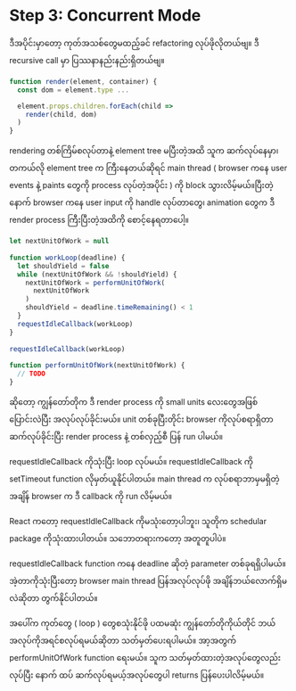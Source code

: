 # Step 3: Concurrent Mode

ဒီအပိုင်းမှာတော့ ကုတ်အသစ်တွေမထည့်ခင် refactoring လုပ်ဖိုလိုတယ်ဗျ။ ဒီ recursive call မှာ ပြဿနာနည်းနည်းရှိတယ်ဗျ။

```js
function render(element, container) {
  const dom = element.type ...

  element.props.children.forEach(child =>
    render(child, dom)
  )
}
```

rendering တစ်ကြိမ်စလုပ်တာနဲ့ element tree မပြီးတဲ့အထိ သူက ဆက်လုပ်နေမှာ၊ တကယ်လို element tree က ကြီးနေတယ်ဆိုရင် main thread ( browser ကနေ user events နဲ့ paints တွေကို process လုပ်တဲ့အပိုင်း ) ကို block သွားလိမ့်မယ်။ပြီးတဲ့နောက် browser ကနေ user input ကို handle လုပ်တာတွေ၊ animation တွေက ဒီ render process ကြီးပြီးတဲ့အထိကို စောင့်နေရတာပေါ့။

```js
let nextUnitOfWork = null
​
function workLoop(deadline) {
  let shouldYield = false
  while (nextUnitOfWork && !shouldYield) {
    nextUnitOfWork = performUnitOfWork(
      nextUnitOfWork
    )
    shouldYield = deadline.timeRemaining() < 1
  }
  requestIdleCallback(workLoop)
}
​
requestIdleCallback(workLoop)
​
function performUnitOfWork(nextUnitOfWork) {
  // TODO
}
```

ဆိုတော့ ကျွန်တော်တိုက ဒီ render process ကို small units လေးတွေအဖြစ် ပြောင်းလဲပြီး အလုပ်လုပ်ခိုင်းမယ်။ unit တစ်ခုပြီးတိုင်း browser ကိုလုပ်စရာရှိတာ ဆက်လုပ်ခိုင်းပြီး render process နဲ့ တစ်လှည့်စီ ပြန် run ပါမယ်။

requestIdleCallback ကိုသုံးပြီး loop လုပ်မယ်။ requestIdleCallback ကို setTimeout function လိုမှတ်ယူနိုင်ပါတယ်။ main thread က လုပ်စရာဘာမှမရှိတဲ့အချိန် browser က ဒီ callback ကို run လိမ့်မယ်။

React ကတော့ requestIdleCallback ကိုမသုံးတော့ပါဘူး၊ သူတိုက schedular package ကိုသုံးထားပါတယ်။ သဘောတရားကတော့ အတူတူပါပဲ။


requestIdleCallback function ကနေ deadline ဆိုတဲ့ parameter တစ်ခုရရှိပါမယ်။ အဲ့တာကိုသုံးပြီးတော့ browser main thread ပြန်အလုပ်လုပ်ဖို အချိန်ဘယ်လောက်ရှိမလဲဆိုတာ တွက်နိုင်ပါတယ်။

အပေါ်က ကုတ်တွေ ( loop ) တွေစသုံးနိုင်ဖို ပထမဆုံး ကျွန်တော်တိုကိုယ်တိုင် ဘယ်အလုပ်ကိုအရင်စလုပ်ရမယ်ဆိုတာ သတ်မှတ်ပေးရပါမယ်။ အာ့အတွက် performUnitOfWork function ရေးမယ်။ သူက သတ်မှတ်ထားတဲ့အလုပ်တွေလည်းလုပ်ပြီး နောက် ထပ် ဆက်လုပ်ရမယ့်အလုပ်တွေပါ returns ပြန်ပေးပါလိမ့်မယ်။